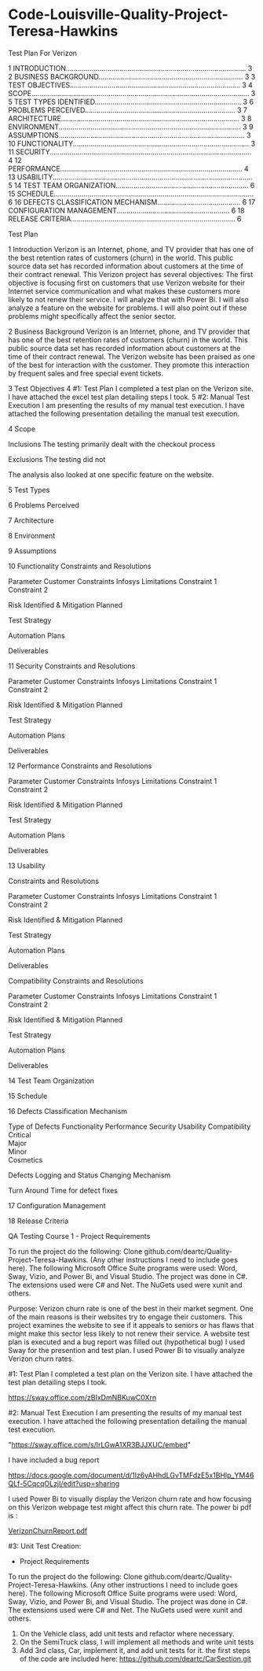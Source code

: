 # Code-Louisville-Quality-Project-Teresa-Hawkins

 
 
Test Plan  For Verizon 
  

 
 
 
 
1      INTRODUCTION........................................................................................... 3
2      BUSINESS BACKGROUND......................................................................... 3
3      TEST OBJECTIVES...................................................................................... 3
4      SCOPE.............................................................................................................. 3
5      TEST TYPES IDENTIFIED.......................................................................... 3
6      PROBLEMS PERCEIVED............................................................................ 3
7      ARCHITECTURE.......................................................................................... 3
8      ENVIRONMENT............................................................................................ 3
9      ASSUMPTIONS.............................................................................................. 3
10     FUNCTIONALITY......................................................................................... 3
11     SECURITY...................................................................................................... 4
12     PERFORMANCE............................................................................................ 4
13     USABILITY..................................................................................................... 5
14     TEST TEAM ORGANIZATION................................................................... 6
15     SCHEDULE..................................................................................................... 6
16     DEFECTS CLASSIFICATION MECHANISM.......................................... 6
17     CONFIGURATION MANAGEMENT......................................................... 6
18     RELEASE CRITERIA................................................................................... 6
 
 
 
 
 
 
Test Plan
 
1	Introduction
Verizon is an Internet, phone, and TV provider that has one of the best retention rates of customers (churn) in the world. This public source data set has recorded information about customers at the time of their contract renewal. This Verizon project has several objectives: The first objective is focusing first on customers that use Verizon website for their Internet service communication and what makes these customers more likely to not renew their service. I will analyze that with Power Bi.  I will also analyze a feature on the website for problems.  I will also point out if these problems might specifically affect  the senior sector. 


 
2	Business Background
Verizon is an Internet, phone, and TV provider that has one of the best retention rates of customers (churn) in the world. This public source data set has recorded information about customers at the time of their contract renewal. The Verizon website has been praised as one of the best for interaction with the customer.  They promote this interaction by frequent sales and free special event tickets.

 
3	Test Objectives
4	#1: Test Plan I completed a test plan on the Verizon site. I have attached the excel test plan detailing steps I took.
5	#2: Manual Test Execution I am presenting the results of my manual test execution. I have attached the following presentation detailing the manual test execution.

4       Scope 
 
Inclusions  The testing primarily dealt with the checkout process
 
Exclusions   The testing did not 

The analysis also looked at one specific feature on the website.  
 
5 Test Types
 
6       Problems Perceived
 
7       Architecture
 
8       Environment
 
9       Assumptions
 
10  Functionality
Constraints and Resolutions
 
Parameter	Customer Constraints	Infosys Limitations
Constraint 1	 	 
Constraint 2	 	 
 	 	 
 	 	 
 	 	 
 	 	 
 	 	 
 	 	 
 	 	 
 
Risk Identified & Mitigation Planned
 
Test Strategy
 
Automation Plans
 
Deliverables
 
11  Security 
Constraints and Resolutions
 
Parameter	Customer Constraints	Infosys Limitations
Constraint 1	 	 
Constraint 2	 	 
 	 	 
 	 	 
 	 	 
 	 	 
 	 	 
 	 	 
 	 	 
 
Risk Identified & Mitigation Planned
 
Test Strategy
 
Automation Plans
 
Deliverables
 
12  Performance 
Constraints and Resolutions
 
Parameter	Customer Constraints	Infosys Limitations
Constraint 1	 	 
Constraint 2	 	 
 	 	 
 	 	 
 	 	 
 	 	 
 	 	 
 	 	 
 	 	 
 
Risk Identified & Mitigation Planned
 
Test Strategy
 
Automation Plans
 
Deliverables
 
13  Usability
 
Constraints and Resolutions
 
Parameter	Customer Constraints	Infosys Limitations
Constraint 1	 	 
Constraint 2	 	 
 	 	 
 	 	 
 	 	 
 	 	 
 	 	 
 	 	 
 	 	 
 
Risk Identified & Mitigation Planned
 
Test Strategy
 
Automation Plans
 
Deliverables
 
Compatibility Constraints and Resolutions
 
Parameter	Customer Constraints	Infosys Limitations
Constraint 1	 	 
Constraint 2	 	 
 	 	 
 	 	 
 	 	 
 	 	 
 	 	 
 	 	 
 	 	 
 
Risk Identified & Mitigation Planned
 
Test Strategy
 
Automation Plans
 
Deliverables
 
14  Test Team Organization
 
15  Schedule
 
16  Defects Classification Mechanism
 
Type of Defects 	Functionality 	Performance 	Security 	Usability	Compatibility 
Critical	 	 	 	 	 
Major	 	 	 	 	 
Minor	 	 	 	 	 
Cosmetics	 	 	 	 	 
 
Defects Logging and Status Changing  Mechanism
 
Turn Around Time for defect fixes
 
17  Configuration Management 
 
18  Release Criteria


QA Testing Course 1 - Project Requirements

To run the project do the following: Clone github.com/deartc/Quality-Project-Teresa-Hawkins. (Any other instructions I need to include goes here). The following Microsoft Office Suite programs were used:  Word,  Sway, Vizio, and Power Bi, and Visual Studio.  The project was done in C#.   The extensions used were C# and Net.  The NuGets used were xunit and others.    

Purpose: 
Verizon churn rate is one of the best in their market segment.  One of the main reasons is their websites try to engage their customers. This project examines the website  to see if it appeals to seniors or has flaws that might make this sector less likely to not renew their service.   A website  test plan is executed and  a bug report was filled out (hypothetical bug)  I used Sway for the presention and test plan.  I used Power Bi to  visually analyze Verizon churn rates.   


#1: Test Plan
I completed a test plan on the Verizon site.  I have attached the test plan detailing steps I took.

https://sway.office.com/zBIxDmNBKuwC0Xrn
	

	
#2: Manual Test Execution
I am presenting the results of my manual test execution.   I have attached the following presentation detailing the manual
test execution.



"https://sway.office.com/s/lrLGwA1XR3BJJXUC/embed"

I have included a bug report


https://docs.google.com/document/d/1lz6yAHhdLGvTMFdzE5x1BHlp_YM46QLf-5CqcqOLzjI/edit?usp=sharing



I used Power Bi to visually display the Verizon churn  rate and how focusing on this Verizon webpage test might affect this churn rate.  The power bi pdf is :


[VerizonChurnReport.pdf](https://github.com/deartc/Quality-Project-Teresa-Hawkins/files/9611038/VerizonChurnReport.pdf)


 

#3: Unit Test Creation:
- Project Requirements

To run the project do the following: Clone github.com/deartc/Quality-Project-Teresa-Hawkins. (Any other instructions I need to include goes here). The following Microsoft Office Suite programs were used:  Word,  Sway, Vizio, and Power Bi, and Visual Studio.  The project was done in C#.   The extensions used were C# and Net.  The NuGets used were xunit and others.    
1. On the Vehicle class, add unit tests  and refactor where necessary.
2. On the SemiTruck class, I will implement all methods and write unit tests 
3. Add 3rd class, Car, implement it, and add unit tests for it. the first steps of the code are included here: https://github.com/deartc/CarSection.git


